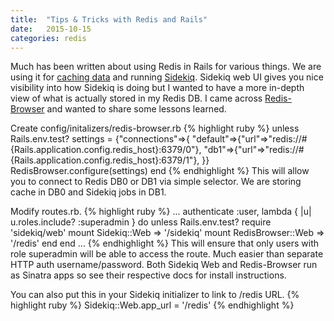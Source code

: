 ```yaml
---
title:  "Tips & Tricks with Redis and Rails"
date: 	2015-10-15
categories: redis
---
```


Much has been written about using Redis in Rails for various things.  We are using it for [caching data](http://guides.rubyonrails.org/caching_with_rails.html) and running [Sidekiq](https://github.com/mperham/sidekiq).  Sidekiq web UI gives you nice visibility into how Sidekiq is doing but I wanted to have a more in-depth view of what is actually stored in my Redis DB.  I came across [Redis-Browser](https://github.com/monterail/redis-browser) and wanted to share some lessons learned.

Create config/initalizers/redis-browser.rb
{% highlight ruby %}
unless Rails.env.test?
  settings = {"connections"=>{
    "default"=>{"url"=>"redis://#{Rails.application.config.redis_host}:6379/0"},
    "db1"=>{"url"=>"redis://#{Rails.application.config.redis_host}:6379/1"},
  }}
  RedisBrowser.configure(settings)
end
{% endhighlight %}
This will allow you to connect to Redis DB0 or DB1 via simple selector.  We are storing cache in DB0 and Sidekiq jobs in DB1.  

Modify routes.rb.
{% highlight ruby %}
...
authenticate :user, lambda { |u| u.roles.include? :superadmin } do
  unless Rails.env.test?
    require 'sidekiq/web'
    mount Sidekiq::Web => '/sidekiq'
    mount RedisBrowser::Web => '/redis'
  end
end
...
{% endhighlight %}
This will ensure that only users with role superadmin will be able to access the route.  Much easier than separate HTTP auth username/password.  Both Sidekiq Web and Redis-Browser run as Sinatra apps so see their respective docs for install instructions.

You can also put this in your Sidekiq initializer to link to /redis URL.
{% highlight ruby %}
Sidekiq::Web.app_url = '/redis'
{% endhighlight %}
